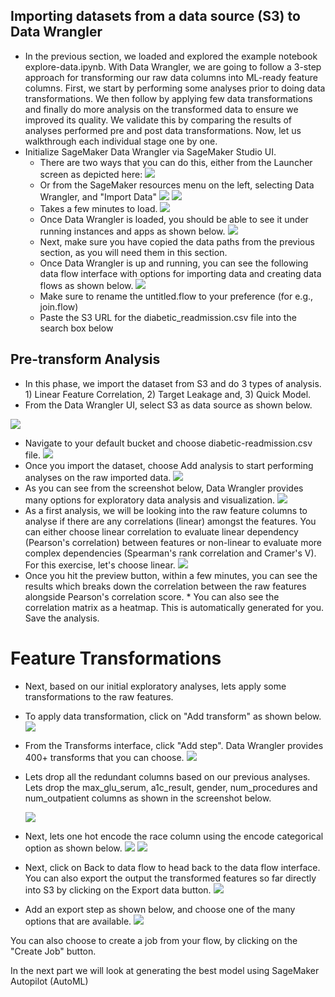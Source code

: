 ## Importing datasets from a data source (S3) to Data Wrangler

* In the previous section, we loaded and explored the example notebook explore-data.ipynb. With Data Wrangler, we are going to follow a 3-step approach for transforming our raw data columns into ML-ready feature columns. First, we start by performing some analyses prior to doing data transformations. We then follow by applying few data transformations and finally do more analysis on the transformed data to ensure we improved its quality. We validate this by comparing the results of analyses performed pre and post data transformations. Now, let us walkthrough each individual stage one by one.
* Initialize SageMaker Data Wrangler via SageMaker Studio UI.
  * There are two ways that you can do this, either from the Launcher screen as depicted here:
   ![](./../img/2_low_code_1.png)
  * Or from the SageMaker resources menu on the left, selecting Data Wrangler, and "Import Data"
   ![](./../img/2_low_code_2.png)
   ![](./../img/2_low_code_3.png)
  * Takes a few minutes to load.
   ![](./../img/2_low_code_4.png)
  * Once Data Wrangler is loaded, you should be able to see it under running instances and apps as shown below.
  ![](./../img/2_low_code_5.png)
  * Next, make sure you have copied the data paths from the previous section, as you will need them in this section.
  * Once Data Wrangler is up and running, you can see the following data flow interface with options for importing data and creating data flows as shown below.
    ![](./../img/2_low_code_6.png) 
  * Make sure to rename the untitled.flow to your preference (for e.g., join.flow)
  * Paste the S3 URL for the diabetic_readmission.csv file into the search box below

## Pre-transform Analysis
* In this phase, we import the dataset from S3 and do 3 types of analysis. 1) Linear Feature Correlation, 2) Target Leakage and, 3) Quick Model.
* From the Data Wrangler UI, select S3 as data source as shown below.

![](./../img/2_low_code_6.png) 
* Navigate to your default bucket and choose diabetic-readmission.csv file.
![](./../img/2_low_code_7.png) 
* Once you import the dataset, choose Add analysis to start performing analyses on the raw imported data.
![](./../img/2_low_code_8.png) 
* As you can see from the screenshot below, Data Wrangler provides many options for exploratory data analysis and visualization.
![](./../img/2_low_code_9.png)
* As a first analysis, we will be looking into the raw feature columns to analyse if there are any correlations (linear) amongst the features. You can either choose linear correlation to evaluate linear dependency (Pearson's correlation) between features or non-linear to evaluate more complex dependencies (Spearman's rank correlation and Cramer's V). For this exercise, let's choose linear.
![](./../img/2_low_code_10.png)
* Once you hit the preview button, within a few minutes, you can see the results which breaks down the correlation between the raw features alongside Pearson's correlation score. * You can also see the correlation matrix as a heatmap. This is automatically generated for you. Save the analysis.

# Feature Transformations
* Next, based on our initial exploratory analyses, lets apply some transformations to the raw features.
* To apply data transformation, click on "Add transform" as shown below.
![](./../img/2_low_code_11.png)
* From the Transforms interface, click "Add step". Data Wrangler provides 400+ transforms that you can choose.
![](./../img/2_low_code_12.png)
* Lets drop all the redundant columns based on our previous analyses. Lets drop the max_glu_serum, a1c_result, gender, num_procedures and num_outpatient columns as shown in the screenshot below.

   ![](./../img/2_low_code_13.png)
* Next, lets one hot encode the race column using the encode categorical option as shown below.
![](./../img/2_low_code_14.png)
![](./../img/2_low_code_15.png)
* Next, click on Back to data flow to head back to the data flow interface. You can also export the output the transformed features so far directly into S3 by clicking on the Export data button.
![](./../img/2_low_code_16.png)
* Add an export step as shown below, and choose one of the many options that are available.
![](./../img/2_low_code_17.png)

You can also choose to create a job from your flow, by clicking on the "Create Job" button.

In the next part we will look at generating the best model using SageMaker Autopilot (AutoML)
